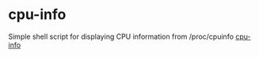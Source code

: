 # cpu-info
Simple shell script for displaying CPU information from /proc/cpuinfo
[cpu-info](../images/cpuinfo.png)

